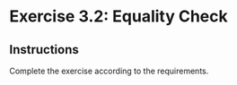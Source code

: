 # Exercise 3.2: Equality Check

## Instructions

Complete the exercise according to the requirements.
